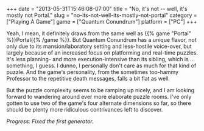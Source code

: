 +++
date = "2013-05-31T15:46:08-07:00"
title = "No, it's not -- well, it's mostly not Portal."
slug = "no-its-not-well-its-mostly-not-portal"
category = ["Playing A Game"]
game = ["Quantum Conundrum"]
platform = ["PC"]
+++

Yeah, I mean, it definitely draws from the same well as {{% game "Portal" %}}Portal{{% /game %}}.  But Quantum Conundrum has a unique flavor, not only due to its mansion/laboratory setting and less-hostile voice-over, but largely because of an increased focus on platforming and real-time puzzles.  It's less planning- and more execution-intensive than its sibling, which is ... something, I guess.  I dunno, I personally don't care as much for that kind of puzzle.  And the game's personality, from the sometimes too-hammy Professor to the repetitive death messages, falls a bit flat as well.

But the puzzle complexity seems to be ramping up nicely, and I am looking forward to wandering around ever more elaborate puzzle rooms.  I've only gotten to use two of the game's four alternate dimensions so far, so there should be plenty more ridiculous contrivances left to discover.

<i>Progress: Fixed the first generator.</i>